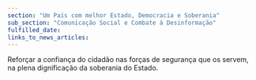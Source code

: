 ```yaml
---
section: "Um País com melhor Estado, Democracia e Soberania"
sub_section: "Comunicação Social e Combate à Desinformação"
fulfilled_date:
links_to_news_articles:
---
```


Reforçar a confiança do cidadão nas forças de segurança que os servem, na plena dignificação da soberania do Estado.
